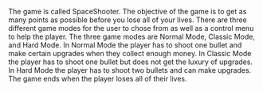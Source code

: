 The game is called SpaceShooter. The objective of the game is to get as many points as possible before you lose all of your lives. There are three different game modes for the user to chose from as well as a control menu to help the player. The three game modes are Normal Mode, Classic Mode, and Hard Mode. In Normal Mode the player has to shoot one bullet and make certain upgrades when they collect enough money. In Classic Mode the player has to shoot one bullet but does not get the luxury of upgrades. In Hard Mode the player has to shoot two bullets and can make upgrades. The game ends when the player loses all of their lives.
